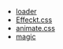 - [loader](https://github.com/ConnorAtherton/loaders.css)
- [Effeckt.css](https://github.com/h5bp/Effeckt.css)
- [animate.css](https://github.com/daneden/animate.css)
- [magic](https://github.com/miniMAC/magic)
